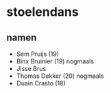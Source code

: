 # stoelendans

## namen

- Sem Pruijs (19)
- Binx Bruinier (19) nogmaals
- Jisse Brus
- Thomas Dekker (20) nogmaals
- Duain Crasto (18)
